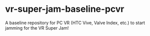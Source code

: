 # vr-super-jam-baseline-pcvr
A baseline repository for PC VR (HTC Vive, Valve Index, etc.) to start jamming for the VR Super Jam!
